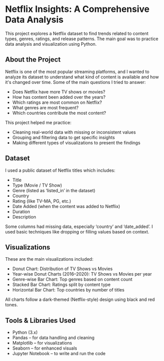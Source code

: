 # Netflix Insights: A Comprehensive Data Analysis

This project explores a Netflix dataset to find trends related to content types, genres, ratings, and release patterns. The main goal was to practice data analysis and visualization using Python.

## About the Project

Netflix is one of the most popular streaming platforms, and I wanted to analyze its dataset to understand what kind of content is available and how it's changed over time. Some of the main questions I tried to answer:

- Does Netflix have more TV shows or movies?
- How has content been added over the years?
- Which ratings are most common on Netflix?
- What genres are most frequent?
- Which countries contribute the most content?

This project helped me practice:
- Cleaning real-world data with missing or inconsistent values
- Grouping and filtering data to get specific insights
- Making different types of visualizations to present the findings

## Dataset

I used a public dataset of Netflix titles which includes:
- Title
- Type (Movie / TV Show)
- Genre (listed as ‘listed_in’ in the dataset)
- Country
- Rating (like TV-MA, PG, etc.)
- Date Added (when the content was added to Netflix)
- Duration
- Description

Some columns had missing data, especially ‘country’ and ‘date_added’. I used basic techniques like dropping or filling values based on context.

## Visualizations

These are the main visualizations included:

- Donut Chart: Distribution of TV Shows vs Movies  
- Year-wise Donut Charts (2016–2020): TV Shows vs Movies per year  
- Genre-wise Bar Chart: Top genres based on content count  
- Stacked Bar Chart: Ratings split by content type  
- Horizontal Bar Chart: Top countries by number of titles  

All charts follow a dark-themed (Netflix-style) design using black and red tones.

## Tools & Libraries Used

- Python (3.x)
- Pandas – for data handling and cleaning
- Matplotlib – for visualizations
- Seaborn – for enhanced visuals
- Jupyter Notebook – to write and run the code





